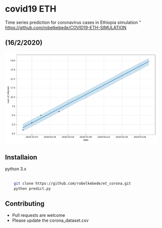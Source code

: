 # covid19 ETH
Time series prediction for coronavirus cases in Ethiopia
simulation " https://github.com/robelkebede/COVID19-ETH-SIMULATION


## (16/2/2020)

![alt text](./covid-19.png)

## Installaion

python 3.x

```bash
	
    git clone https://github.com/robelkebede/et_corona.git
    python predict.py

```


## Contributing

* Pull requests are welcome 
* Please update the corona_dataset.csv
